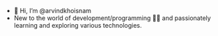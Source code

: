- 👋 Hi, I’m @arvindkhoisnam
- New to the world of development/programming 🧑‍💻 and passionately learning and exploring various technologies.
<!---
arvindkhoisnam/arvindkhoisnam is a ✨ special ✨ repository because its `README.md` (this file) appears on your GitHub profile.
You can click the Preview link to take a look at your changes.
--->
